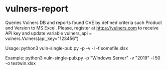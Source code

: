 # vulners-report
Queries Vulners DB and reports found CVE by defined criteria such Product and Version to MS Excel. Please, register at https://vulners.com to receive API key and update variable vulners_api = vulners.Vulners(api_key="123456")

Usage:
 python3 vuln-single-pub.py -p <ProductName> -v <Version> -l <LineCount> -f somefile.xlsx

Example:
 python3 vuln-single-pub.py -p "Windows Server" -v "2019"  -l 50 -o testwin.xlsx
